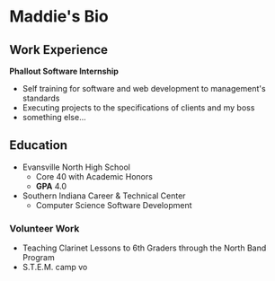 # Maddie's Bio
## Work Experience 
 **Phallout Software Internship**
- Self training for software and web development to management's standards
- Executing projects to the specifications of clients and my boss
- something else...
## Education
- Evansville North High School
    - Core 40 with Academic Honors
    - **GPA** 4.0
- Southern Indiana Career & Technical Center
    - Computer Science Software Development 
### Volunteer Work 
- Teaching Clarinet Lessons to 6th Graders through the North Band Program
- S.T.E.M. camp vo

